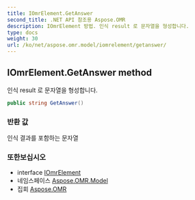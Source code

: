 ```yaml
---
title: IOmrElement.GetAnswer
second_title: .NET API 참조용 Aspose.OMR
description: IOmrElement 방법. 인식 result 로 문자열을 형성합니다.
type: docs
weight: 30
url: /ko/net/aspose.omr.model/iomrelement/getanswer/
---
```

## IOmrElement.GetAnswer method

인식 result 로 문자열을 형성합니다.

```csharp
public string GetAnswer()
```

### 반환 값

인식 결과를 포함하는 문자열

### 또한보십시오

* interface [IOmrElement](../)
* 네임스페이스 [Aspose.OMR.Model](../../iomrelement/)
* 집회 [Aspose.OMR](../../../)


